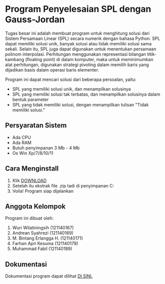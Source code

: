 # Program Penyelesaian SPL dengan Gauss-Jordan

Tugas besar ini adalah membuat program untuk menghitung solusi dari Sistem
Persamaan Linear (SPL) secara numerik dengan bahasa Python. SPL dapat memiliki solusi
unik, banyak solusi atau tidak memiliki solusi sama sekali. Selain itu, SPL juga dapat
digunakan untuk menentukan persamaan polinom interpolasi. Perhitungan menggunakan
representasi bilangan titik-kambang (floating point) di dalam komputer, maka untuk
meminimumkan alat perhitungan, digunakan strategi pivoting dalam memilih baris yang
dijadikan basis dalam operasi baris elementer.

Program ini dapat mencari solusi dari beberapa persoalan, yaitu:
- SPL yang memiliki solusi unik, dan menampilkan solusinya
- SPL yang memiliki solusi tak terbatas, dan menampilkan solusinya dalam bentuk parameter
- SPL yang tidak memiliki solusi, dengan menampilkan tulisan "Tidak memiliki solusi."

## Persyaratan Sistem
- Ada CPU
- Ada RAM
- Butuh penyimpanan 3 Mb - 4 Mb
- Os Win Xp/7/8/10/11

## Cara Menginstall
1. Klik <a href="https://github.com/parhannn/Matvek-40167/archive/refs/heads/main.zip">DOWNLOAD</a>
2. Setelah itu ekstrak file .zip tadi di penyimpanan C:
3. Voila! Program siap dijalankan

## Anggota Kelompok

Program ini dibuat oleh:
1. Wuri Wilatiningsih (121140167)
2. Andrean Syahrezi (121140169)
3. M. Bintang Erlangga H. (121140171)
4. Farhan Apri Kesuma (121140179)
5. Muhammad Fabil (121140189)

## Dokumentasi

Dokumentasi program dapat dilihat <a href="https://github.com/parhannn/Matvek-40167/tree/main/doc">DI SINI.</a>
